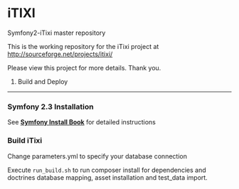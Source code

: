iTIXI
=====

Symfony2-iTixi master repository

This is the working repository for the iTixi project at
    http://sourceforge.net/projects/itixi/

Please view this project for more details. Thank you.


1) Build and Deploy
--------------------

### Symfony 2.3 Installation
See [**Symfony Install Book**][1] for detailed instructions

### Build iTixi
Change parameters.yml to specify your database connection

Execute `run_build.sh` to run composer install for dependencies and
doctrines database mapping, asset installation and test_data import.


[1]:  http://symfony.com/doc/2.3/book/installation.html